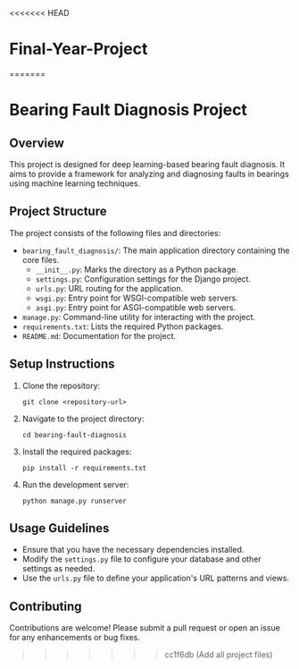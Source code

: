 <<<<<<< HEAD
# Final-Year-Project
=======
# Bearing Fault Diagnosis Project

## Overview
This project is designed for deep learning-based bearing fault diagnosis. It aims to provide a framework for analyzing and diagnosing faults in bearings using machine learning techniques.

## Project Structure
The project consists of the following files and directories:

- `bearing_fault_diagnosis/`: The main application directory containing the core files.
  - `__init__.py`: Marks the directory as a Python package.
  - `settings.py`: Configuration settings for the Django project.
  - `urls.py`: URL routing for the application.
  - `wsgi.py`: Entry point for WSGI-compatible web servers.
  - `asgi.py`: Entry point for ASGI-compatible web servers.
- `manage.py`: Command-line utility for interacting with the project.
- `requirements.txt`: Lists the required Python packages.
- `README.md`: Documentation for the project.

## Setup Instructions
1. Clone the repository:
   ```
   git clone <repository-url>
   ```
2. Navigate to the project directory:
   ```
   cd bearing-fault-diagnosis
   ```
3. Install the required packages:
   ```
   pip install -r requirements.txt
   ```
4. Run the development server:
   ```
   python manage.py runserver
   ```

## Usage Guidelines
- Ensure that you have the necessary dependencies installed.
- Modify the `settings.py` file to configure your database and other settings as needed.
- Use the `urls.py` file to define your application's URL patterns and views.

## Contributing
Contributions are welcome! Please submit a pull request or open an issue for any enhancements or bug fixes.
>>>>>>> cc1f6db (Add all project files)
